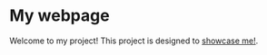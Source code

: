 # My webpage

Welcome to my project! This project is designed to [showcase me!](https://github.com/Willpatpost/PersonalWebpage).
